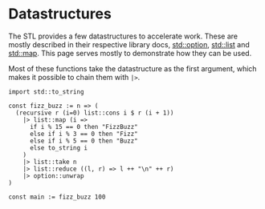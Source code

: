 # Datastructures

The STL provides a few datastructures to accelerate work. These are mostly described in their respective library docs, [std::option](../3-library/std-option.md), [std::list](../3-library/std-list.md) and [std::map](../3-library/std-map.md). This page serves mostly to demonstrate how they can be used.

Most of these functions take the datastructure as the first argument, which makes it possible to chain them with `|>`.

```orc
import std::to_string

const fizz_buzz := n => (
  (recursive r (i=0) list::cons i $ r (i + 1))
    |> list::map (i =>
      if i % 15 == 0 then "FizzBuzz"
      else if i % 3 == 0 then "Fizz"
      else if i % 5 == 0 then "Buzz"
      else to_string i
    )
    |> list::take n
    |> list::reduce ((l, r) => l ++ "\n" ++ r)
    |> option::unwrap
)

const main := fizz_buzz 100
```
